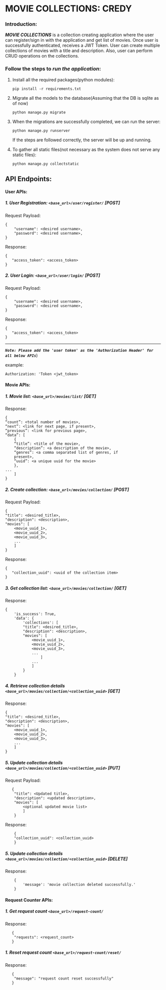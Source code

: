 # MOVIE COLLECTIONS: CREDY

### Introduction:
_**MOVIE COLLECTIONS**_ is a collection creating application where the user can register/sign in with the application and get list of movies. Once user is successfully authenticated, receives a JWT Token. User can create multiple collections of movies with a title and description. Also, user can perform CRUD operations on the collections.


### Follow the steps to _run the application_:

1. Install all the required packages(python modules):

    ```pip install -r requirements.txt```

2. Migrate all the models to the database(Assuming that the DB is sqlite as of now)
 
    ```python manage.py migrate```
    
3. When the migrations are successfully completed, we can run the server:

    ```python manage.py runserver```
    
    If the steps are followed correctly, the server will be up and running.
 
 4. To gather all static files(not necessary as the system does not serve any static files):
   
    ```python manage.py collectstatic```

## API Endpoints:

#### User APIs:
##### 1. User Registration: ```<base_url>/user/register/``` [POST]

   Request Payload:
   
    {
        "username": <desired username>,
        "password": <desired username>,
    }
    
   Response:
   
    {
       "access_token": <access_token>
    }

##### 2. User Login: ```<base_url>/user/login/``` [POST]

   Request Payload:
   
    {
        "username": <desired username>,
        "password": <desired username>,
    }
    
   Response:
   
    {
       "access_token": <access_token>
    }
_____

**_`Note: Please add the 'user token' as the 'Authorization Header' for all below APIs`_**)


example:
    
    Authorization: 'Token <jwt_token>

#### Movie APIs:
##### 1. Movie list: ```<base_url>/movies/list/``` [GET]
 
   Response:
   
    {
    “count”: <total number of movies>,
    “next”: <link for next page, if present>,
    “previous”: <link for previous page>,
    “data”: [
        {
        “title”: <title of the movie>,
        “description”: <a description of the movie>,
        “genres”: <a comma separated list of genres, if
        present>,
        “uuid”: <a unique uuid for the movie>
        },
    ...
        ]
    }
   
##### 2. Create collection: ```<base_url>/movies/collection/``` [POST]

   Request Payload:
   
    {
    "title": <desired_title>,
    "description": <description>,
    "movies": [
        <movie_uuid_1>,
        <movie_uuid_2>,
        <movie_uuid_3>,
        ...
        ]
    }
    
   Response:
   
    {
       "collection_uuid": <uuid of the collection item>
    }

##### 3. Get collection list: ```<base_url>/movies/collection/``` [GET]

   Response:
   
    {
        'is_success': True,
        'data': {
            'collections': [
            "title": <desired_title>,
            "description": <description>,
            "movies": [
                <movie_uuid_1>,
                <movie_uuid_2>,
                <movie_uuid_3>,
                ...
                    ]
                ...
                ]
            }
        }
    
##### 4. Retrieve collection details ```<base_url>/movies/collection/<collection_uuid>``` [GET]
   Response:
   
    {
    "title": <desired_title>,
    "description": <description>,
    "movies": [
        <movie_uuid_1>,
        <movie_uuid_2>,
        <movie_uuid_3>,
        ...
        ]
    }
   
##### 5. Update collection details ```<base_url>/movies/collection/<collection_uuid>``` [PUT]
   Request Payload:
   
       {
        "title": <Updated title>,
        "description": <updated description>,
        "movies": [
            <optional updated movie list>
            ]
        }
        
   Response:
   
        {
        "collection_uuid": <collection_uuid>
        }
        
##### 5. Update collection details ```<base_url>/movies/collection/<collection_uuid>``` [DELETE]
   Response:
   
        {
            'message': 'movie collection deleted successfully.'
        }

#### Request Counter APIs:
##### 1. Get request count ```<base_url>/request-count/```
   Response:
   
       {
        "requests": <request_count>
       }

##### 1. Reset request count ```<base_url>/request-count/reset/```
   Response:
   
       {
        "message": "request count reset successfully"
       }

